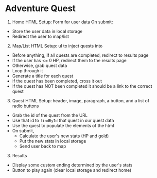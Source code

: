 # Adventure Quest

1) Home
HTML Setup: Form for user data
On submit:
- Store the user data in local storage
- Redirect the user to map/list

2) Map/List
HTML Setup: ul to inject quests into
- Before anything, if all quests are completed, redirect to results page
- If the user has <= 0 HP, redirect them to the results page
- Otherwise, grab quest data
- Loop through it
- Generate a title for each quest
- If the quest has been completed, cross it out
- If the quest has NOT been completed it should be a link to the correct quest

3) Quest
HTML Setup: header, image, paragraph, a button, and a list of radio buttons
- Grab the id of the quest from the URL
- Use that id to `findById` that quest in our quest data
- Use the quest to populate the elements of the html
- On submit,
    - Calculate the user's new stats (HP and gold)
    - Put the new stats in local storage
    - Send user back to map

3) Results
- Display some custom ending determined by the user's stats
- Button to play again (clear local storage and redirect home)